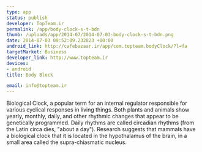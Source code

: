 ```yaml
--- 
type: app
status: publish
developer: TopTeam.ir
permalink: /app/body-clock-s-t-bdn
thumb: /uploads/app/2014-07/2014-07-03-body-clock-s-t-bdn.png
date: 2014-07-03 09:52:09.232823 +00:00
android_link: http://cafebazaar.ir/app/com.topteam.bodyClock/?l=fa
targetMarket: Business
developer_link: http://www.topteam.ir
devices: 
- android
title: Body Block

email: info@topteam.ir
---
```


Biological Clock, a popular term for an internal regulator responsible for various cyclical responses in living things. Both plants and animals show yearly, monthly, daily, and other rhythmic changes that appear to be genetically programmed. Daily rhythms are called circadian rhythms (from the Latin circa dies, "about a day"). Research suggests that mammals have a biological clock that it is located in the hypothalamus of the brain, in a small area called the supra-chiasmatic nucleus.
